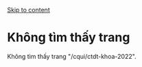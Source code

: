 [Skip to content](https://daa.uit.edu.vn/cqui/ctdt-khoa-2022#main)

Không tìm thấy trang
====================

Không tìm thấy trang "/cqui/ctdt-khoa-2022".